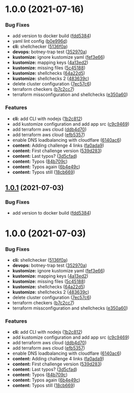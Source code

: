 # 1.0.0 (2021-07-16)


### Bug Fixes

* add version to docker build ([fdd5384](https://github.com/jhonsfran1165/hybrid-cloud-app/commit/fdd53843c89bf1ba8238a519b82fdfa027a74124))
* yaml lint config ([b0e996d](https://github.com/jhonsfran1165/hybrid-cloud-app/commit/b0e996db1638bdf4539e8aa1d88b90fdf9bb3f83))
* **cli:** shellchecker ([5136f0a](https://github.com/jhonsfran1165/hybrid-cloud-app/commit/5136f0a5a8eb5f7f7822b3021c2085e3eaf0f5ef))
* **devops:** botney-trap test ([352970a](https://github.com/jhonsfran1165/hybrid-cloud-app/commit/352970a3e204d16f6f01bd34ad8d739425b1d0e4))
* **kustomize:** ignore kustomize yaml ([fef3e66](https://github.com/jhonsfran1165/hybrid-cloud-app/commit/fef3e662a139add75261d3277140b2d6bba76df6))
* **kustomize:** mapping keys ([4a13ed2](https://github.com/jhonsfran1165/hybrid-cloud-app/commit/4a13ed217615422d3ae2aa287f2d3badab857c4d))
* **kustomize:** missing files ([5c45188](https://github.com/jhonsfran1165/hybrid-cloud-app/commit/5c45188fc868b5d558d89cd245442338ef339d03))
* **kustomize:** shellchecks ([64a22d5](https://github.com/jhonsfran1165/hybrid-cloud-app/commit/64a22d58b9c8caee01b7390cfca2e522739adcad))
* **kustomize:** shellchecks 2 ([483639c](https://github.com/jhonsfran1165/hybrid-cloud-app/commit/483639cf0a8f7f6b8bbd336ef147247f1616ffc7))
* delete cluster configuration ([7ec57c6](https://github.com/jhonsfran1165/hybrid-cloud-app/commit/7ec57c68151b0909e3e4b038976acc02bdd6bd11))
* terraform checkers ([b7c2cc7](https://github.com/jhonsfran1165/hybrid-cloud-app/commit/b7c2cc75681a53c613e6fe6a5350ffd664edb44b))
* terraform missconfiguration and shellchecks ([e350a60](https://github.com/jhonsfran1165/hybrid-cloud-app/commit/e350a608dc0a4bd45c0ee94ff6bb648ba16d2ef4))


### Features

* **cli:** add CLI with nodejs ([1b2c812](https://github.com/jhonsfran1165/hybrid-cloud-app/commit/1b2c8122ccca6d20f1a83369c87164fe2b4c34ef))
* add kustomize configuration and add app src ([c9c9469](https://github.com/jhonsfran1165/hybrid-cloud-app/commit/c9c9469955cde92a3679d694fc1e654019e05772))
* add terraform aws cloud ([ddb4d70](https://github.com/jhonsfran1165/hybrid-cloud-app/commit/ddb4d70bd9994d4bc46deeb6051eae8858a71dce))
* add terraform aws cloud ([efb5357](https://github.com/jhonsfran1165/hybrid-cloud-app/commit/efb5357374ccb2ecda96cac786312e09d12c812d))
* enable DNS loadbalancing with cloudflare ([6140ac6](https://github.com/jhonsfran1165/hybrid-cloud-app/commit/6140ac6943f2ad51ff6ede505d9d22cba9faf76a))
* **content:** Adding challenge 4 links ([fa0ada9](https://github.com/jhonsfran1165/hybrid-cloud-app/commit/fa0ada9900c17271d5181671343c74e9e94eb604))
* **content:** First challenge version ([539d283](https://github.com/jhonsfran1165/hybrid-cloud-app/commit/539d2832a987dd3fef21a9e9ef10524997052dc3))
* **content:** Last typos? ([3d5cfad](https://github.com/jhonsfran1165/hybrid-cloud-app/commit/3d5cfad79e9c7d3cc4a09a26593894d9732e7ca4))
* **content:** Typos ([84b709c](https://github.com/jhonsfran1165/hybrid-cloud-app/commit/84b709cbd71f96b4daabbb99644a5ddcd18f176d))
* **content:** Typos again ([6b4e49c](https://github.com/jhonsfran1165/hybrid-cloud-app/commit/6b4e49c910d9dc90e40558a038c133747095be8b))
* **content:** Typos still ([18cb669](https://github.com/jhonsfran1165/hybrid-cloud-app/commit/18cb66910226d50f0addcce854a5fd65c52668a5))

## [1.0.1](https://github.com/jhonsfran1165/gom-jabbar/compare/v1.0.0...v1.0.1) (2021-07-03)


### Bug Fixes

* add version to docker build ([fdd5384](https://github.com/jhonsfran1165/gom-jabbar/commit/fdd53843c89bf1ba8238a519b82fdfa027a74124))

# 1.0.0 (2021-07-03)


### Bug Fixes

* **cli:** shellchecker ([5136f0a](https://github.com/jhonsfran1165/gom-jabbar/commit/5136f0a5a8eb5f7f7822b3021c2085e3eaf0f5ef))
* **devops:** botney-trap test ([352970a](https://github.com/jhonsfran1165/gom-jabbar/commit/352970a3e204d16f6f01bd34ad8d739425b1d0e4))
* **kustomize:** ignore kustomize yaml ([fef3e66](https://github.com/jhonsfran1165/gom-jabbar/commit/fef3e662a139add75261d3277140b2d6bba76df6))
* **kustomize:** mapping keys ([4a13ed2](https://github.com/jhonsfran1165/gom-jabbar/commit/4a13ed217615422d3ae2aa287f2d3badab857c4d))
* **kustomize:** missing files ([5c45188](https://github.com/jhonsfran1165/gom-jabbar/commit/5c45188fc868b5d558d89cd245442338ef339d03))
* **kustomize:** shellchecks ([64a22d5](https://github.com/jhonsfran1165/gom-jabbar/commit/64a22d58b9c8caee01b7390cfca2e522739adcad))
* **kustomize:** shellchecks 2 ([483639c](https://github.com/jhonsfran1165/gom-jabbar/commit/483639cf0a8f7f6b8bbd336ef147247f1616ffc7))
* delete cluster configuration ([7ec57c6](https://github.com/jhonsfran1165/gom-jabbar/commit/7ec57c68151b0909e3e4b038976acc02bdd6bd11))
* terraform checkers ([b7c2cc7](https://github.com/jhonsfran1165/gom-jabbar/commit/b7c2cc75681a53c613e6fe6a5350ffd664edb44b))
* terraform missconfiguration and shellchecks ([e350a60](https://github.com/jhonsfran1165/gom-jabbar/commit/e350a608dc0a4bd45c0ee94ff6bb648ba16d2ef4))


### Features

* **cli:** add CLI with nodejs ([1b2c812](https://github.com/jhonsfran1165/gom-jabbar/commit/1b2c8122ccca6d20f1a83369c87164fe2b4c34ef))
* add kustomize configuration and add app src ([c9c9469](https://github.com/jhonsfran1165/gom-jabbar/commit/c9c9469955cde92a3679d694fc1e654019e05772))
* add terraform aws cloud ([ddb4d70](https://github.com/jhonsfran1165/gom-jabbar/commit/ddb4d70bd9994d4bc46deeb6051eae8858a71dce))
* add terraform aws cloud ([efb5357](https://github.com/jhonsfran1165/gom-jabbar/commit/efb5357374ccb2ecda96cac786312e09d12c812d))
* enable DNS loadbalancing with cloudflare ([6140ac6](https://github.com/jhonsfran1165/gom-jabbar/commit/6140ac6943f2ad51ff6ede505d9d22cba9faf76a))
* **content:** Adding challenge 4 links ([fa0ada9](https://github.com/jhonsfran1165/gom-jabbar/commit/fa0ada9900c17271d5181671343c74e9e94eb604))
* **content:** First challenge version ([539d283](https://github.com/jhonsfran1165/gom-jabbar/commit/539d2832a987dd3fef21a9e9ef10524997052dc3))
* **content:** Last typos? ([3d5cfad](https://github.com/jhonsfran1165/gom-jabbar/commit/3d5cfad79e9c7d3cc4a09a26593894d9732e7ca4))
* **content:** Typos ([84b709c](https://github.com/jhonsfran1165/gom-jabbar/commit/84b709cbd71f96b4daabbb99644a5ddcd18f176d))
* **content:** Typos again ([6b4e49c](https://github.com/jhonsfran1165/gom-jabbar/commit/6b4e49c910d9dc90e40558a038c133747095be8b))
* **content:** Typos still ([18cb669](https://github.com/jhonsfran1165/gom-jabbar/commit/18cb66910226d50f0addcce854a5fd65c52668a5))
